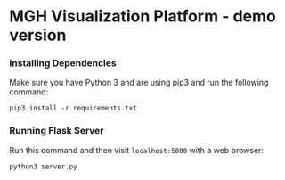 # MGH Visualization Platform - demo version

### Installing Dependencies
Make sure you have Python 3 and are using pip3 and run the following command:
```
pip3 install -r requirements.txt
```

### Running Flask Server
Run this command and then visit `localhost:5000` with a web browser:
```
python3 server.py
```
